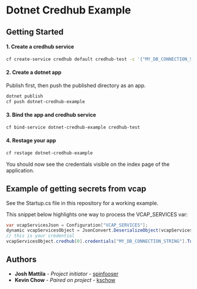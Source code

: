 # Dotnet Credhub Example

## Getting Started

#### 1. Create a credhub service

```sh
cf create-service credhub default credhub-test -c '{"MY_DB_CONNECTION_STRING":"http://user1:admin@example.com/super-secret-database"}'
```

#### 2. Create a dotnet app

Publish first, then push the published directory as an app.

```sh
dotnet publish
cf push dotnet-credhub-example
```

#### 3. Bind the app and credhub service

```sh
cf bind-service dotnet-credhub-example credhub-test
```

#### 4. Restage your app

```sh
cf restage dotnet-credhub-example
```

You should now see the credentials visible on the index page of the application.

## Example of getting secrets from vcap
See the Startup.cs file in this repository for a working example.

This snippet below highlights one way to process the VCAP_SERVICES var:

```csharp
var vcapServicesJson = Configuration["VCAP_SERVICES"];
dynamic vcapServicesObject = JsonConvert.DeserializeObject(vcapServicesJson);
// this is your credential
vcapServicesObject.credhub[0].credentials["MY_DB_CONNECTION_STRING"].ToString();
```

## Authors
* **Josh Mattila** - *Project initiator* - [spinfooser](https://github.com/spinfooser)
* **Kevin Chow** - *Paired on project* - [kschow](https://github.com/kschow)
